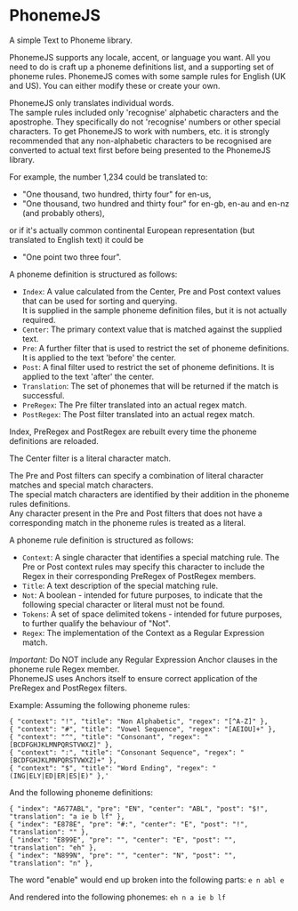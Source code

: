﻿PhonemeJS
==========

A simple Text to Phoneme library.

PhonemeJS supports any locale, accent, or language you want.  All you need to do is craft up a phoneme definitions list, and a supporting set of phoneme rules.
PhonemeJS comes with some sample rules for English (UK and US).  You can either modify these or create your own.

PhonemeJS only translates individual words.  
The sample rules included only 'recognise' alphabetic characters and the apostrophe.  They specifically do not 'recognise' numbers or other special characters.
To get PhonemeJS to work with numbers, etc. it is strongly recommended that any non-alphabetic characters to be recognised are converted to actual text first before being presented to the PhonemeJS library.  

For example, the number 1,234 could be translated to:

* "One thousand, two hundred, thirty four" for en-us, 
* "One thousand, two hundred and thirty four" for en-gb, en-au and en-nz (and probably others), 

or if it's actually common continental European representation (but translated to English text) it could be

* "One point two three four".

A phoneme definition is structured as follows:

* `Index`: A value calculated from the Center, Pre and Post context values that can be used for sorting and querying.  
It is supplied in the sample phoneme definition files, but it is not actually required.
* `Center`: The primary context value that is matched against the supplied text.
* `Pre`: A further filter that is used to restrict the set of phoneme definitions.  It is applied to the text 'before' the center.
* `Post`: A final filter used to restrict the set of phoneme definitions.  It is applied to the text 'after' the center.
* `Translation`: The set of phonemes that will be returned if the match is successful.
* `PreRegex`: The Pre filter translated into an actual regex match.
* `PostRegex`: The Post filter translated into an actual regex match.

Index, PreRegex and PostRegex are rebuilt every time the phoneme definitions are reloaded.

The Center filter is a literal character match.

The Pre and Post filters can specify a combination of literal character matches and special match characters.  
The special match characters are identified by their addition in the phoneme rules definitions.  
Any character present in the Pre and Post filters that does not have a corresponding match in the phoneme rules is treated as a literal.

A phoneme rule definition is structured as follows:

* `Context`: A single character that identifies a special matching rule.  The Pre or Post context rules may specify this character to include the Regex in their corresponding PreRegex of PostRegex members. 
* `Title`: A text description of the special matching rule.
* `Not`: A boolean - intended for future purposes, to indicate that the following special character or literal must not be found.
* `Tokens`: A set of space delimited tokens - intended for future purposes, to further qualify the behaviour of "Not".
* `Regex`: The implementation of the Context as a Regular Expression match.

*Important:* Do NOT include any Regular Expression Anchor clauses in the phoneme rule Regex member.  
PhonemeJS uses Anchors itself to ensure correct application of the PreRegex and PostRegex filters.

Example:
Assuming the following phoneme rules:
```
{ "context": "!", "title": "Non Alphabetic", "regex": "[^A-Z]" },
{ "context": "#", "title": "Vowel Sequence", "regex": "[AEIOU]+" },
{ "context": "^", "title": "Consonant", "regex": "[BCDFGHJKLMNPQRSTVWXZ]" },
{ "context": ":", "title": "Consonant Sequence", "regex": "[BCDFGHJKLMNPQRSTVWXZ]+" },
{ "context": "$", "title": "Word Ending", "regex": "(ING|ELY|ED|ER|ES|E)" },'
```
And the following phoneme definitions:
```
{ "index": "A677ABL", "pre": "EN", "center": "ABL", "post": "$!", "translation": "a ie b lf" },
{ "index": "E878E", "pre": "#:", "center": "E", "post": "!", "translation": "" },
{ "index": "E899E", "pre": "", "center": "E", "post": "", "translation": "eh" },
{ "index": "N899N", "pre": "", "center": "N", "post": "", "translation": "n" },
```
The word "enable" would end up broken into the following parts:
`e n abl e`

And rendered into the following phonemes:
`eh n a ie b lf`
